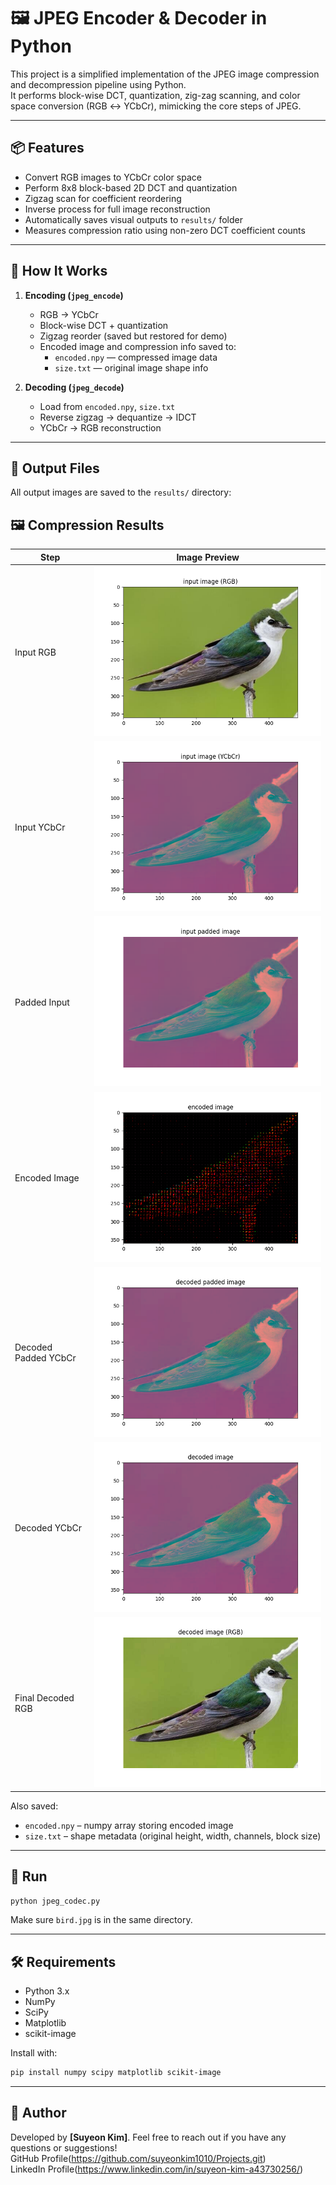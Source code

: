 
# 🖼️ JPEG Encoder & Decoder in Python

This project is a simplified implementation of the JPEG image compression and decompression pipeline using Python.  
It performs block-wise DCT, quantization, zig-zag scanning, and color space conversion (RGB ↔ YCbCr), mimicking the core steps of JPEG.

---

## 📦 Features

- Convert RGB images to YCbCr color space
- Perform 8x8 block-based 2D DCT and quantization
- Zigzag scan for coefficient reordering
- Inverse process for full image reconstruction
- Automatically saves visual outputs to `results/` folder
- Measures compression ratio using non-zero DCT coefficient counts

---

## 🧪 How It Works

1. **Encoding (`jpeg_encode`)**
   - RGB → YCbCr
   - Block-wise DCT + quantization
   - Zigzag reorder (saved but restored for demo)
   - Encoded image and compression info saved to:
     - `encoded.npy` — compressed image data
     - `size.txt` — original image shape info

2. **Decoding (`jpeg_decode`)**
   - Load from `encoded.npy`, `size.txt`
   - Reverse zigzag → dequantize → IDCT
   - YCbCr → RGB reconstruction

---

## 📁 Output Files

All output images are saved to the `results/` directory:
## 🖼️ Compression Results

| Step                | Image Preview |
|---------------------|----------------|
| Input RGB           | ![](results/input_image_(RGB).png) |
| Input YCbCr         | ![](results/input_image_(YCbCr).png) |
| Padded Input        | ![](results/input_padded_image.png) |
| Encoded Image       | ![](results/encoded_image.png) |
| Decoded Padded YCbCr| ![](results/decoded_padded_image.png) |
| Decoded YCbCr       | ![](results/decoded_image.png) |
| Final Decoded RGB   | ![](results/decoded_image_(RGB).png) |


Also saved:
- `encoded.npy` – numpy array storing encoded image
- `size.txt` – shape metadata (original height, width, channels, block size)

---

## 🚀 Run

```bash
python jpeg_codec.py
```

Make sure `bird.jpg` is in the same directory.

---

## 🛠️ Requirements

- Python 3.x
- NumPy
- SciPy
- Matplotlib
- scikit-image

Install with:

```bash
pip install numpy scipy matplotlib scikit-image
```

---

## 🐝 Author
Developed by **[Suyeon Kim]**. Feel free to reach out if you have any questions or suggestions!  
GitHub Profile(https://github.com/suyeonkim1010/Projects.git)  
LinkedIn Profile(https://www.linkedin.com/in/suyeon-kim-a43730256/) 
